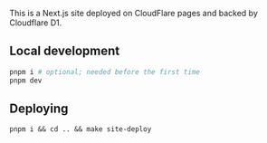 This is a Next.js site deployed on CloudFlare pages and backed by Cloudflare D1.

## Local development

```sh
pnpm i # optional; needed before the first time
pnpm dev
```

## Deploying

`pnpm i && cd .. && make site-deploy`
